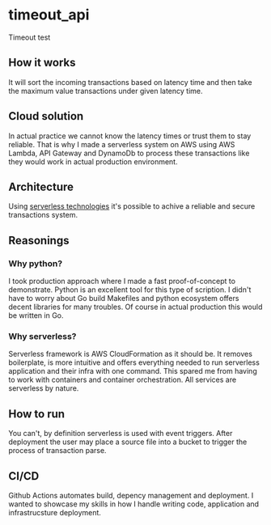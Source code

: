 # timeout_api
Timeout test 

## How it works

It will sort the incoming transactions based on latency time and then take the maximum value transactions under given latency time.

## Cloud solution

In actual practice we cannot know the latency times or trust them to stay reliable. That is why I made a serverless system on AWS using AWS Lambda, API Gateway and DynamoDb to process these transactions like they would work in actual production environment.

## Architecture

Using [serverless technologies](screenshot.png) it's possible to achive a reliable and secure transactions system. 

## Reasonings

### Why python?

I took production approach where I made a fast proof-of-concept to demonstrate. Python is an excellent tool for this type of scription. I didn't have to worry about Go build Makefiles and python ecosystem offers decent libraries for many troubles. Of course in actual production this would be written in Go.

### Why serverless?

Serverless framework is AWS CloudFormation as it should be. It removes boilerplate, is more intuitive and offers everything needed to run serverless application and their infra with one command. This spared me from having to work with containers and container orchestration. All services are serverless by nature.

## How to run

You can't, by definition serverless is used with event triggers. After deployment the user may place a source file into a bucket to trigger the process of transaction parse.

## CI/CD

Github Actions automates build, depency management and deployment. I wanted to showcase my skills in how I handle writing code, application and infrastrucsture deployment.
